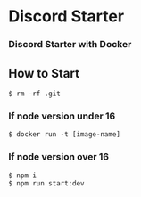 # Discord Starter
### Discord Starter with Docker

## How to Start
    $ rm -rf .git

### If node version under 16
    $ docker run -t [image-name]

### If node version over 16
    $ npm i
    $ npm run start:dev